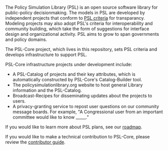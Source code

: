 The Policy Simulation Library (PSL) is an open source software library for public-policy decisionmaking. The models in PSL are developed by independent projects that conform to [PSL criteria](/Core/Criteria/library_criteria.md) for transparancy. Modeling projects may also adopt PSL's criteria for interoperability and community building, which take the form of suggestions for interface design and organizational activity. PSL aims to grow to span governments and policy domains. 

The PSL-Core project, which lives in this repository, sets PSL criteria and develops infrastructure to support PSL. 

PSL-Core infrastructure projects under development include:

- A PSL-Catalog of projects and their key attributes, which is automatically constructed by PSL-Core's Catalog-Builder tool. 
- The policysimulationlibrary.org website to host general Library information and the PSL-Catalog.
- Broadcast-Recipes for disseminating updates about the projects to users. 
- A privacy-granting service to repost user questions on our community message boards. For example, "A Congressional user from an important committee would like to know _____."

If you would like to learn more about PSL plans, see our [roadmap](/Core/Community/roadmap.md). 

If you would like to make a technical contribution to PSL-Core, please review the [contributor guide](/Core/Community/contribute.md). 

